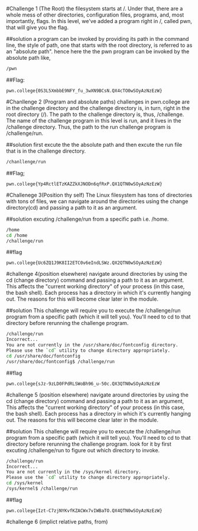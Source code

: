 #Challenge 1 (The Root)
the filesystem starts at /. Under that, there are a whole mess of other directories, configuration files, programs, and, most importantly, flags. In this level, we've added a program right in /, called pwn, that will give you the flag.

##solution 
a program can be invoked by providing its path in the command line, the style of path, one that starts with the root directory, is referred to as an "absolute path".
hence here the the pwn program can be invoked by the absolute path like,

```sh
/pwn
```

##Flag:

```
pwn.college{0S3L5XmbbE9NFY_fu_3wXN9BCsN.QX4cTO0wSOyAzNzEzW}
```

#Chanllenge 2 (Program and absolute paths)
challenges in pwn.college are in the challenge directory and the challenge directory is, in turn, right in the root directory (/). The path to the challenge directory is, thus, /challenge. The name of the challenge program in this level is run, and it lives in the /challenge directory. Thus, the path to the run challenge program is /challenge/run.

##solution 
first excute the the absolute path and then excute the run file that is in the challenge directory.

```sh
/chanllenge/run
```

##Flag;

```
pwn.college{Yp4RctlETzKAZZkXJNODn6qfRxP.QX1QTN0wSOyAzNzEzW}
```

#Challenege 3(Position thy self)
The Linux filesystem has tons of directories with tons of files, we can navigate around the directories using the change directory(cd) and passing a path to it as an argument.


##solution
excuting /challenge/run from a specific path i.e. /home. 

```sh
/home
cd /home
/challenge/run
```

##flag

```
pwn.college{Uc6ZQ1J9K8II2ETC0v6eIndLSWz.QX2QTN0wSOyAzNzEzW}
```

#challenge 4(position elsewhere)
 navigate around directories by using the cd (change directory) command and passing a path to it as an argument.
 This affects the "current working directory" of your process (in this case, the bash shell). Each process has a directory in which it's currently hanging out. The reasons for this will become clear later in the module.

 ##solution
 This challenge will require you to execute the /challenge/run program from a specific path (which it will tell you). You'll need to cd to that directory before rerunning the challenge program.

```sh
/challenge/run
Incorrect...
You are not currently in the /usr/share/doc/fontconfig directory.
Please use the `cd` utility to change directory appropriately.
cd /usr/share/doc/fontconfig
/usr/share/doc/fontconfig$ /challenge/run
```

##flag

```
pwn.college{sJz-9zLD0FPdRLSWoBh96_u-50c.QX3QTN0wSOyAzNzEzW
```


#challenge 5 (position elsewhere)
navigate around directories by using the cd (change directory) command and passing a path to it as an argument,
This affects the "current working directory" of your process (in this case, the bash shell). Each process has a directory in which it's currently hanging out. The reasons for this will become clear later in the module.


##solution
This challenge will require you to execute the /challenge/run program from a specific path (which it will tell you). You'll need to cd to that directory before rerunning the challenge program.
look for it by first excuting /challenge/run to figure out which directory to invoke.

```sh
/challenge/run
Incorrect...
You are not currently in the /sys/kernel directory.
Please use the `cd` utility to change directory appropriately.
cd /sys/kernel
/sys/kernel$ /challenge/run
```

##flag

```
pwn.college{Izt-C7zjNYKvfKZACWx7vIWBaTO.QX4QTN0wSOyAzNzEzW}
```


#challenge 6 (implict relative paths, from)
